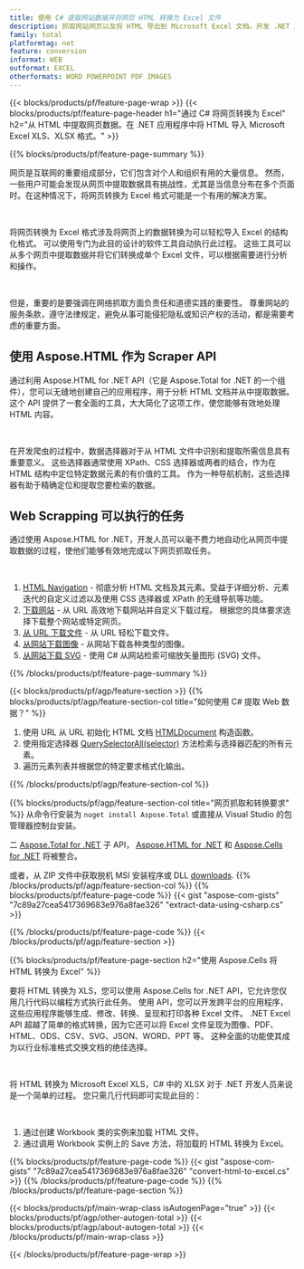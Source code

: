 ```yaml
---
title: 使用 C# 提取网站数据并将网页 HTML 转换为 Excel 文件
description: 抓取网站网页以及将 HTML 导出到 Microsoft Excel 文档。开发 .NET 应用程序以将网站数据抓取为 XLS、XLSX 格式。
family: total
platformtag: net
feature: conversion
informat: WEB
outformat: EXCEL
otherformats: WORD POWERPOINT PDF IMAGES
---
```

{{< blocks/products/pf/feature-page-wrap >}}
{{< blocks/products/pf/feature-page-header h1="通过 C# 将网页转换为 Excel" h2="从 HTML 中提取网页数据。在 .NET 应用程序中将 HTML 导入 Microsoft Excel XLS、XLSX 格式。" >}}

{{% blocks/products/pf/feature-page-summary %}}

<p>网页是互联网的重要组成部分，它们包含对个人和组织有用的大量信息。 然而，一些用户可能会发现从网页中提取数据具有挑战性，尤其是当信息分布在多个页面时。在这种情况下，将网页转换为 Excel 格式可能是一个有用的解决方案。</p><br />
<p>将网页转换为 Excel 格式涉及将网页上的数据转换为可以轻松导入 Excel 的结构化格式。 可以使用专门为此目的设计的软件工具自动执行此过程。 这些工具可以从多个网页中提取数据并将它们转换成单个 Excel 文件，可以根据需要进行分析和操作。</p><br />

<p>但是，重要的是要强调在网络抓取方面负责任和道德实践的重要性。 尊重网站的服务条款，遵守法律规定，避免从事可能侵犯隐私或知识产权的活动，都是需要考虑的重要方面。</p>

<h2 class="heading-border">使用 Aspose.HTML 作为 Scraper API</h2>

<p>通过利用 Aspose.HTML for .NET API（它是 Aspose.Total for .NET 的一个组件），您可以无缝地创建自己的应用程序，用于分析 HTML 文档并从中提取数据。 这个 API 提供了一套全面的工具，大大简化了这项工作，使您能够有效地处理 HTML 内容。</p><br />

<p>在开发爬虫的过程中，数据选择器对于从 HTML 文件中识别和提取所需信息具有重要意义。 这些选择器通常使用 XPath、CSS 选择器或两者的结合，作为在 HTML 结构中定位特定数据元素的有价值的工具。 作为一种导航机制，这些选择器有助于精确定位和提取您要检索的数据。</p>

<h2 class="heading-border">Web Scrapping 可以执行的任务</h2>

<p>通过使用 Aspose.HTML for .NET，开发人员可以毫不费力地自动化从网页中提取数据的过程，使他们能够有效地完成以下网页抓取任务。</p><br />

1. [HTML Navigation](https://docs.aspose.com/html/net/html-navigation/) - 彻底分析 HTML 文档及其元素。受益于详细分析、元素迭代的自定义过滤以及使用 CSS 选择器或 XPath 的无缝导航等功能。
2. [下载网站](https://docs.aspose.com/html/net/download-website/) - 从 URL 高效地下载网站并自定义下载过程。 根据您的具体要求选择下载整个网站或特定网页。
3. [从 URL 下载文件](https://docs.aspose.com/html/net/download-file-from-url/) - 从 URL 轻松下载文件。
4. [从网站下载图像](https://docs.aspose.com/html/net/download-images-from-website/) - 从网站下载各种类型的图像。
5. [从网站下载 SVG](https://docs.aspose.com/html/net/download-svg-from-website/) - 使用 C# 从网站检索可缩放矢量图形 (SVG) 文件。

{{% /blocks/products/pf/feature-page-summary  %}}

{{< blocks/products/pf/agp/feature-section >}}
{{% blocks/products/pf/agp/feature-section-col title="如何使用 C# 提取 Web 数据？" %}}

1. 使用 URL 从 URL 初始化 HTML 文档 [HTMLDocument](https://reference.aspose.com/html/net/aspose.html/htmldocument/htmldocument/) 构造函数。
2. 使用指定选择器 [QuerySelectorAll(selector)](https://reference.aspose.com/html/net/aspose.html.dom/document/queryselectorall/) 方法检索与选择器匹配的所有元素。
3. 遍历元素列表并根据您的特定要求格式化输出。
 
{{% /blocks/products/pf/agp/feature-section-col %}}

{{% blocks/products/pf/agp/feature-section-col title="网页抓取和转换要求" %}}
从命令行安装为 ```nuget install Aspose.Total``` 或直接从 Visual Studio 的包管理器控制台安装。

二 [Aspose.Total for .NET](https://products.aspose.com/total/net/) 子 API， [Aspose.HTML for .NET](https://products.aspose.com/html/net/) 和 [Aspose.Cells for .NET](https://products.aspose.com/cells/net/) 将被整合。

或者，从 ZIP 文件中获取脱机 MSI 安装程序或 DLL [downloads](https://releases.aspose.com/total/net).
{{% /blocks/products/pf/agp/feature-section-col %}}
{{% blocks/products/pf/feature-page-code %}}
{{< gist "aspose-com-gists" "7c89a27cea5417369683e976a8fae326" "extract-data-using-csharp.cs" >}}

{{% /blocks/products/pf/feature-page-code %}}
{{< /blocks/products/pf/agp/feature-section >}}

{{% blocks/products/pf/feature-page-section  h2="使用 Aspose.Cells 将 HTML 转换为 Excel" %}}
<p>要将 HTML 转换为 XLS，您可以使用 Aspose.Cells for .NET API，它允许您仅用几行代码以编程方式执行此任务。 使用 API，您可以开发跨平台的应用程序，这些应用程序能够生成、修改、转换、呈现和打印各种 Excel 文件。 .NET Excel API 超越了简单的格式转换，因为它还可以将 Excel 文件呈现为图像、PDF、HTML、ODS、CSV、SVG、JSON、WORD、PPT 等。 这种全面的功能使其成为以行业标准格式交换文档的绝佳选择。</p><br />

<p>将 HTML 转换为 Microsoft Excel XLS，C# 中的 XLSX 对于 .NET 开发人员来说是一个简单的过程。 您只需几行代码即可实现此目的：</p><br />

1. 通过创建 Workbook 类的实例来加载 HTML 文件。
1. 通过调用 Workbook 实例上的 Save 方法，将加载的 HTML 转换为 Excel。

{{% blocks/products/pf/feature-page-code %}}
{{< gist "aspose-com-gists" "7c89a27cea5417369683e976a8fae326" "convert-html-to-excel.cs" >}}
{{% /blocks/products/pf/feature-page-code  %}}
{{% /blocks/products/pf/feature-page-section %}}

{{< blocks/products/pf/main-wrap-class isAutogenPage="true" >}}
{{< blocks/products/pf/agp/other-autogen-total >}}
{{< blocks/products/pf/agp/about-autogen-total >}}
{{< /blocks/products/pf/main-wrap-class >}}

{{< /blocks/products/pf/feature-page-wrap >}}